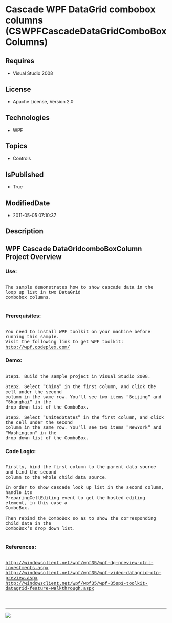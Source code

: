 # Cascade WPF DataGrid combobox columns (CSWPFCascadeDataGridComboBoxColumns)
## Requires
* Visual Studio 2008
## License
* Apache License, Version 2.0
## Technologies
* WPF
## Topics
* Controls
## IsPublished
* True
## ModifiedDate
* 2011-05-05 07:10:37
## Description

<p style="font-family:Courier New"></p>
<h2>WPF Cascade DataGridcomboBoxColumn Project Overview </h2>
<p style="font-family:Courier New"></p>
<h3>Use:</h3>
<p style="font-family:Courier New"><br>
The sample demonstrates how to show cascade data in the loop up list in two DataGrid
<br>
combobox columns.<br>
&nbsp; </p>
<h3>Prerequisites:</h3>
<p style="font-family:Courier New"><br>
You need to install WPF toolkit on your machine before running this sample.<br>
Visit the following link to get WPF toolkit:<br>
<a target="_blank" href="http://wpf.codeplex.com/">http://wpf.codeplex.com/</a><br>
</p>
<h3>Demo:</h3>
<p style="font-family:Courier New"><br>
Step1. Build the sample project in Visual Studio 2008.<br>
<br>
Step2. Select &quot;China&quot; in the first column, and click the cell under the second<br>
column in the same row. You'll see two items &quot;Beijing&quot; and &quot;Shanghai&quot; in the<br>
drop down list of the ComboBox.<br>
<br>
Step3. Select &quot;UnitedStates&quot; in the first column, and click the cell under the second<br>
column in the same row. You'll see two items &quot;NewYork&quot; and &quot;Washington&quot; in the<br>
drop down list of the ComboBox.<br>
</p>
<h3>Code Logic:</h3>
<p style="font-family:Courier New"><br>
Firstly, bind the first column to the parent data source and bind the second <br>
column to the whole child data source. <br>
<br>
In order to show cascade look up list in the second column, handle its <br>
PreparingCellEditing event to get the hosted editing element, in this case a <br>
ComboBox. <br>
<br>
Then rebind the ComboBox so as to show the corresponding child data in the <br>
ComboBox's drop down list.<br>
<br>
</p>
<h3>References:</h3>
<p style="font-family:Courier New"><br>
<a target="_blank" href="http://windowsclient.net/wpf/wpf35/wpf-dg-preview-ctrl-investments.aspx">http://windowsclient.net/wpf/wpf35/wpf-dg-preview-ctrl-investments.aspx</a><br>
<a target="_blank" href="http://windowsclient.net/wpf/wpf35/wpf-video-datagrid-ctp-preview.aspx">http://windowsclient.net/wpf/wpf35/wpf-video-datagrid-ctp-preview.aspx</a>
<br>
<a target="_blank" href="http://windowsclient.net/wpf/wpf35/wpf-35sp1-toolkit-datagrid-feature-walkthrough.aspx">http://windowsclient.net/wpf/wpf35/wpf-35sp1-toolkit-datagrid-feature-walkthrough.aspx</a> &nbsp;<br>
</p>
<h3></h3>
<p style="font-family:Courier New"><br>
</p>
<hr>
<div><a href="http://go.microsoft.com/?linkid=9759640" style="margin-top:3px"><img src="http://bit.ly/onecodelogo">
</a></div>
